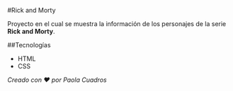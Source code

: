 #Rick and Morty

Proyecto en el cual se muestra la información de los personajes de la serie **Rick and Morty**.

##Tecnologías

* HTML
* CSS


_Creado con ❤ por Paola Cuadros_